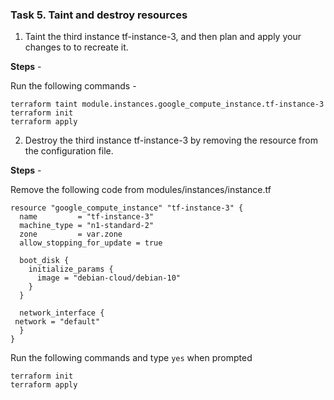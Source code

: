 ### Task 5. Taint and destroy resources

1. Taint the third instance tf-instance-3, and then plan and apply your changes to to recreate it.

**Steps** -

Run the following commands -
```
terraform taint module.instances.google_compute_instance.tf-instance-3
terraform init
terraform apply
```

2. Destroy the third instance tf-instance-3 by removing the resource from the configuration file.

**Steps** -

Remove the following code from modules/instances/instance.tf

```
resource "google_compute_instance" "tf-instance-3" {
  name         = "tf-instance-3"
  machine_type = "n1-standard-2"
  zone         = var.zone
  allow_stopping_for_update = true

  boot_disk {
    initialize_params {
      image = "debian-cloud/debian-10"
    }
  }

  network_interface {
 network = "default"
  }
}
```
Run the following commands and type `yes` when prompted
```
terraform init
terraform apply
```

